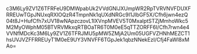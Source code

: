 c3M6Ly9ZV1Z6TFRFeU9DMWpabUk2VVdGNlJXUmpWR2RpTVRVNVFDUXFRREUwTGpJNUxqRXlOQzR4TmpnNk1qUXdNRGc9I1JlbGF5X/Cfh6jwn4ezQ04t8J+HufCfh7xUV18wNApzczovL1lXVnpMVEV5T0MxalptSTZjMmhoWkc5M2MyOWphM05BTVRVMkxqRTBOaTR6T0M0eE5qTTZORFF6I/Cfh7rwn4e4VVNfMDcKc3M6Ly9ZV1Z6TFRJMU5pMW5ZMjA2Um05UGFVZHNhMEZCT1hsUVJVZFFRREUyT1M0eE9UY3VNVFF6TGpJek1qbzNNekEzI/Cfj4FaWl8xMAo=